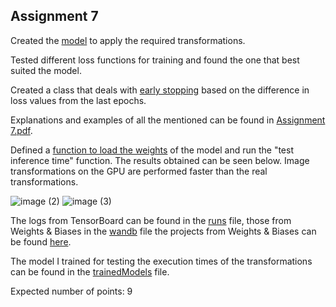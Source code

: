 ## Assignment 7

Created the [model](https://github.com/PopescuAndreiGeorge/Advanced-Topics-in-Neural-Networks-Template-2023/blob/main/Lab09/Solution/Assignment7/model.py) to apply the required transformations.

Tested different loss functions for training and found the one that best suited the model.

Created a class that deals with [early stopping](https://github.com/PopescuAndreiGeorge/Advanced-Topics-in-Neural-Networks-Template-2023/blob/main/Lab09/Solution/Assignment7/early_stopping.py) based on the difference in loss values from the last epochs.

Explanations and examples of all the mentioned can be found in [Assignment 7.pdf](https://github.com/PopescuAndreiGeorge/Advanced-Topics-in-Neural-Networks-Template-2023/blob/main/Lab09/Solution/Assignment%207.pdf).

Defined a [function to load the weights](https://github.com/PopescuAndreiGeorge/Advanced-Topics-in-Neural-Networks-Template-2023/blob/main/Lab09/Solution/Assignment7/inference.py) of the model and run the "test inference time" function. The results obtained can be seen below. Image transformations on the GPU are performed faster than the real transformations.

![image (2)](https://github.com/PopescuAndreiGeorge/Advanced-Topics-in-Neural-Networks-Template-2023/assets/79158769/78c0a9d1-8f77-4a2a-b233-8159b47d2126)
![image (3)](https://github.com/PopescuAndreiGeorge/Advanced-Topics-in-Neural-Networks-Template-2023/assets/79158769/08fe8df0-c235-4200-9556-0f7586110ff3)

The logs from TensorBoard can be found in the [runs](https://github.com/PopescuAndreiGeorge/Advanced-Topics-in-Neural-Networks-Template-2023/tree/main/Lab09/Solution/Assignment7/runs) file, those from Weights & Biases in the [wandb](https://github.com/PopescuAndreiGeorge/Advanced-Topics-in-Neural-Networks-Template-2023/tree/main/Lab09/Solution/Assignment7/wandb) file the projects from Weights & Biases can be found [here](https://wandb.ai/advanced-topics-in-neural-networks/projects).

The model I trained for testing the execution times of the transformations can be found in the [trainedModels](https://github.com/PopescuAndreiGeorge/Advanced-Topics-in-Neural-Networks-Template-2023/tree/main/Lab09/Solution/Assignment7/trainedModels) file.

Expected number of points: 9

